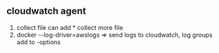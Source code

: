 
## cloudwatch agent
1. collect file can add * collect more file
2. docker 
--log-driver=awslogs => send logs to cloudwatch, log groups add to -options
